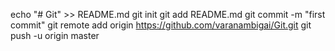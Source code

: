 echo "# Git" >> README.md
git init
git add README.md
git commit -m "first commit"
git remote add origin https://github.com/varanambigai/Git.git
git push -u origin master
